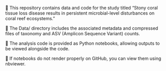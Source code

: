 📘 This repository contains data and code for the study titled
“Stony coral tissue loss disease results in persistent microbial-level disturbances on coral reef ecosystems.”

📂 The Data/ directory includes the associated metadata and compressed files of taxonomy and ASV (Amplicon Sequence Variant) counts.

🐍 The analysis code is provided as Python notebooks, allowing outputs to be viewed alongside the code.

🧾 If notebooks do not render properly on GitHub, you can view them using nbviewer.


